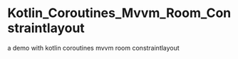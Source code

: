# Kotlin_Coroutines_Mvvm_Room_Constraintlayout
a demo with kotlin coroutines mvvm room constraintlayout
